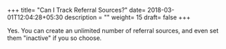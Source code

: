 +++
title= "Can I Track Referral Sources?"
date= 2018-03-01T12:04:28+05:30
description = ""
weight= 15
draft= false
+++


Yes. You can create an unlimited number of referral sources, and even set them "inactive" if you so choose. 

